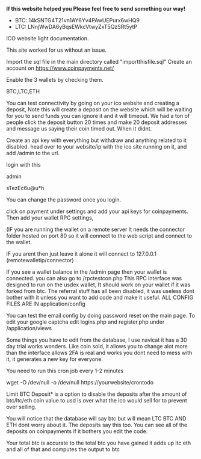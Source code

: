 **If this website helped you Please feel free to send something our way!**

 - BTC: 14kSNTG4T21vn1AY6Yv4PAwUEPurx6wHQ9
 - LTC: LNnjWwDA6yBqsEWkcVtwyZxT5QzSRt5ytP
 
ICO website light documentation.

This site worked for us without an issue.

Import the sql file in the main directory called "importthisfile.sql"
Create an account on https://www.coinpayments.net/

Enable the 3 wallets by checking them.

BTC,LTC,ETH

You can test connectivity by going on your ico website and creating a deposit, Note this will create a deposit on the website which will be waiting for you to send funds you can ignore it and it will timeout. We had a ton of people click the deposit button 20 times and make 20 deposit addresses and message us saying their coin timed out. When it didnt.

Create an api key with everything but withdraw and anything related to it disabled.
head over to your website/ip  with the ico site running on it, and add /admin to the url.

login with this

admin

sTezEc6u@u*h

You can change the password once you login.

click on payment under settings and add your api keys for coinpayments.
Then add your wallet RPC settings,

(IF you are running the wallet on a remote server It needs the connector folder hosted on port 80 so it will connect to the web script and connect to the wallet. 

IF you arent then just leave it alone it will connect to 127.0.0.1
(remotewalletip/connector)

If you see a wallet balance in the /admin page then your wallet is connected. you can also go to /rpctestcon.php
This RPC interface was designed to run on the usdex wallet, It should work on your wallet if it was forked from btc.
The referral stuff has all been disabled, it was useless dont bother with it unless you want to add code and make it useful.
ALL CONFIG FILES ARE IN application/config

You can test the email config by doing password reset on the main page.
To edit your google captcha edit logins.php and register.php
under
/application/views

Some things you have to edit from the database, I use navicat it has a 30 day trial works wonders.
Like coin sold, it allows you to change alot more than the interface allows
2FA is real and works you dont need to mess with it, it generates a new key for everyone.

You need to run this cron job every 1-2 minutes

wget -O /dev/null -o /dev/null https://yourwebsite/crontodo
  
Limit BTC Deposit* is a option to disable the deposits after the amount of btc/ltc/eth coin value to usd is over what the ico would sell for to prevent over selling.

You will notice that the database will say btc but will mean LTC BTC AND ETH dont worry about it. The deposits say this too. You can see all of the deposits on coinpayments if it bothers you edit the code.

Your total btc is accurate to the total btc you have gained it adds up ltc eth and all of that and computes the output to btc
